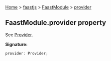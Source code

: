 [Home](./index) &gt; [faastjs](./faastjs.md) &gt; [FaastModule](./faastjs.faastmodule.md) &gt; [provider](./faastjs.faastmodule.provider.md)

## FaastModule.provider property

See [Provider](./faastjs.provider.md)<!-- -->.

<b>Signature:</b>

```typescript
provider: Provider;
```
